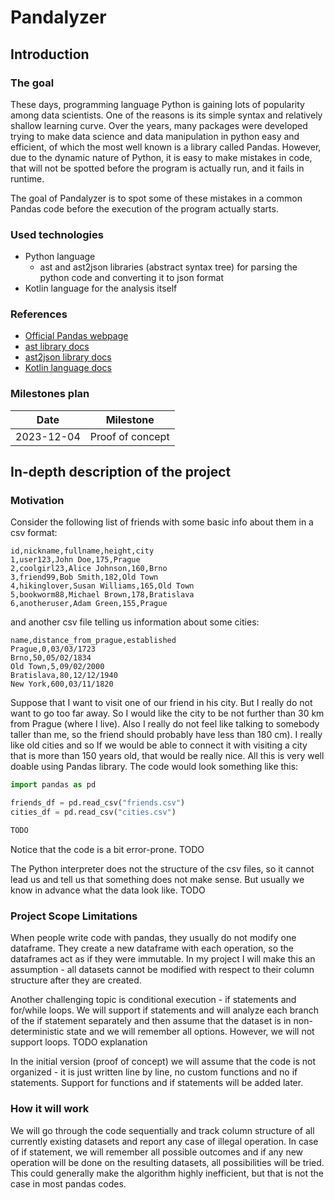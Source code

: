 # Pandalyzer



## Introduction

### The goal

These days, programming language Python is gaining lots of popularity among data scientists. One of the reasons is its
simple syntax and relatively shallow learning curve. Over the years, many packages were developed trying to make
data science and data manipulation in python easy and efficient, of which the most well known is a library called
Pandas. However, due to the dynamic nature of Python, it is easy to make mistakes in code, that will not be spotted
before the program is actually run, and it fails in runtime. 

The goal of Pandalyzer is to spot some of these mistakes in a common Pandas code before the execution of the program 
actually starts.

### Used technologies
- Python language
  - ast and ast2json libraries (abstract syntax tree) for parsing the python code and converting it to json format
- Kotlin language for the analysis itself

### References
- [Official Pandas webpage](https://pandas.pydata.org/)
- [ast library docs](https://docs.python.org/3/library/ast.html)
- [ast2json library docs](https://pypi.org/project/ast2json/)
- [Kotlin language docs](https://kotlinlang.org/docs/home.html)

### Milestones plan
| Date       | Milestone        |
|------------|------------------|
| 2023-12-04 | Proof of concept |



## In-depth description of the project

### Motivation

Consider the following list of friends with some basic info about them in a csv format:
```csv
id,nickname,fullname,height,city
1,user123,John Doe,175,Prague
2,coolgirl23,Alice Johnson,160,Brno
3,friend99,Bob Smith,182,Old Town
4,hikinglover,Susan Williams,165,Old Town
5,bookworm88,Michael Brown,178,Bratislava
6,anotheruser,Adam Green,155,Prague
```

and another csv file telling us information about some cities:
```csv
name,distance_from_prague,established
Prague,0,03/03/1723
Brno,50,05/02/1834
Old Town,5,09/02/2000
Bratislava,80,12/12/1940
New York,600,03/11/1820
```

Suppose that I want to visit one of our friend in his city. But I really do not want to go too far away. So I would like
the city to be not further than 30 km from Prague (where I live). Also I really do not feel like talking to somebody
taller than me, so the friend should probably have less than 180 cm). I really like old cities and so If we would be able
to connect it with visiting a city that is more than 150 years old, that would be really nice. All this is very well
doable using Pandas library. The code would look something like this:
```python
import pandas as pd

friends_df = pd.read_csv("friends.csv")
cities_df = pd.read_csv("cities.csv")

TODO

```

Notice that the code is a bit error-prone. TODO

The Python interpreter does not the structure of the csv files, so it cannot lead us and tell us that something does not
make sense. But usually we know in advance what the data look like. TODO

### Project Scope Limitations

When people write code with pandas, they usually do not modify one dataframe. They create a new dataframe with each 
operation, so the dataframes act as if they were immutable. In my project I will make this an assumption - all datasets
cannot be modified with respect to their column structure after they are created. 

Another challenging topic is conditional execution - if statements and for/while loops. We will support if statements
and will analyze each branch of the if statement separately and then assume that the dataset is in non-deterministic 
state and we will remember all options. However, we will not support loops. TODO explanation

In the initial version (proof of concept) we will assume that the code is not organized - it is just written line by line,
no custom functions and no if statements. Support for functions and if statements will be added later.

### How it will work

We will go through the code sequentially and track column structure of all currently existing datasets and report any
case of illegal operation.
In case of if statement, we will remember all possible outcomes and if any new operation will be done on the resulting 
datasets, all possibilities will be tried. This could generally make the algorithm highly inefficient, but that is not
the case in most pandas codes.